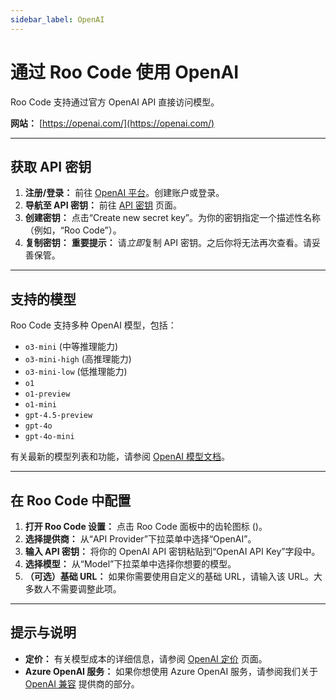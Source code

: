 ```yaml
---
sidebar_label: OpenAI
---
```


# 通过 Roo Code 使用 OpenAI

Roo Code 支持通过官方 OpenAI API 直接访问模型。

**网站：** [https://openai.com/](https://openai.com/)

---

## 获取 API 密钥

1.  **注册/登录：** 前往 [OpenAI 平台](https://platform.openai.com/)。创建账户或登录。
2.  **导航至 API 密钥：** 前往 [API 密钥](https://platform.openai.com/api-keys) 页面。
3.  **创建密钥：** 点击“Create new secret key”。为你的密钥指定一个描述性名称（例如，“Roo Code”）。
4.  **复制密钥：** **重要提示：** 请*立即*复制 API 密钥。之后你将无法再次查看。请妥善保管。

---

## 支持的模型

Roo Code 支持多种 OpenAI 模型，包括：

*	`o3-mini` (中等推理能力)
*	`o3-mini-high` (高推理能力)
* `o3-mini-low` (低推理能力)
* `o1`
* `o1-preview`
*	`o1-mini`
*   `gpt-4.5-preview`
* `gpt-4o`
* `gpt-4o-mini`

有关最新的模型列表和功能，请参阅 [OpenAI 模型文档](https://platform.openai.com/docs/models)。

---

## 在 Roo Code 中配置

1.  **打开 Roo Code 设置：** 点击 Roo Code 面板中的齿轮图标 (<Codicon name="gear" />)。
2.  **选择提供商：** 从“API Provider”下拉菜单中选择“OpenAI”。
3.  **输入 API 密钥：** 将你的 OpenAI API 密钥粘贴到“OpenAI API Key”字段中。
4.  **选择模型：** 从“Model”下拉菜单中选择你想要的模型。
5.  **（可选）基础 URL：** 如果你需要使用自定义的基础 URL，请输入该 URL。大多数人不需要调整此项。

---

## 提示与说明

*   **定价：** 有关模型成本的详细信息，请参阅 [OpenAI 定价](https://openai.com/pricing) 页面。
*   **Azure OpenAI 服务：** 如果你想使用 Azure OpenAI 服务，请参阅我们关于 [OpenAI 兼容](/providers/openai-compatible) 提供商的部分。
